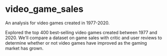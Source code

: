 # video_game_sales
An analysis for video games created in 1977-2020.

Explored the top 400 best-selling video games created between 1977 and 2020. We'll compare a dataset on game sales with critic and user reviews to determine whether or not video games have improved as the gaming market has grown.
